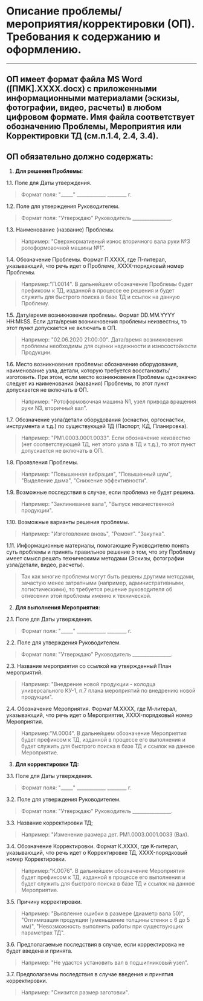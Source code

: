 # Описание проблемы/мероприятия/корректировки (ОП). Требования к содержанию и оформлению.
____

## ОП имеет формат файла MS Word ([ПMK].XXXX.docx) с приложенными информационными материалами (эскизы, фотографии, видео, расчеты) в любом цифровом формате. Имя файла соответствует обозначению Проблемы, Мероприятия или Корректировки ТД (см.п.1.4, 2.4, 3.4).

## ОП обязательно должно содержать:

1.    **Для решения Проблемы:**

1.1.     Поле для Даты утверждения. 
>Формат поля: "_____" ____________ ________ г.

1.2.     Поле для утверждения Руководителем. 
>Формат поля: "Утверждаю" Руководитель ________________.

1.3.    Наименование (название) Проблемы.
>Например: "Сверхнормативный износ вторичного вала руки №3 ротоформовочной машины №1".

1.4.   Обозначение Проблемы. Формат П.XXXX, где П-литерал, указывающий, что речь идет о Проблеме, XXXX-порядковый номер Проблемы. 
>Например:"П.0014". В дальнейшем обозначение Проблемы будет префиксом к ТД, изданной в процессе ее решения и будет служить для быстрого поиска в базе ТД и ссылок на данную Проблему.

1.5.    Дату/время возникновения проблемы. Формат DD.MM.YYYY	HH:MI:SS. Если дата/время возникновения проблемы неизвестны, то этот пункт допускается не включать в ОП. 
>Например: "02.06.2020 21:00:00". Дата/время возникновения проблемы необходимы для оценки надежности и износостойкости Продукции.

1.6.    Место возникновения проблемы: обозначение оборудования, наименование узла, детали, которую требуется восстановить/изготовить. При этом, если место возникновения Проблемы однозначно следует из наименования (названия) Проблемы, то этот пункт допускается не включать в ОП.
>Например: "Ротоформовочная машина N1, узел привода вращения руки N3, вторичный вал".

1.7.    Обозначение узла/детали оборудования (оснастки, оргоснастки, инструмента и т.д.) по существующей ТД (Паспорт, КД, Планировка).
>Например: "РМ1.0003.0001.0033". Если обозначение неизвестно (нет соответствующей ТД, нет этого узла в ТД и т.д.), то этот пункт допускается не включать в ОП.

1.8.    Проявления Проблемы.
>Например: "Повышенная вибрация", "Повышенный шум", "Выделение дыма", "Снижение эффективности".

1.9.    Возможные последствия в случае, если проблема не будет решена.
>Например: "Заклинивание вала", "Выпуск некачественной продукции".

1.10.    Возможные варианты решения проблемы.
>Например: "Изготовление вновь", "Ремонт". "Закупка".

1.11.    Информационные материалы, помогающие Руководителю понять суть проблемы и принять правильное решение о том, что эту Проблему имеет смысл решать техническими методами (Эскизы, фотографии узла/детали, видео, расчеты).
>Так как многие проблемы могут быть решены другими методами, зачастую менее затратными (например, административными, логистическими), то требуется решение руководителя об отнесении этой проблемы именно к технической.

2.    **Для выполнения Мероприятия:**

2.1.     Поле для Даты утверждения. 
>Формат поля: "_____" ____________ ________ г.

2.2.     Поле для утверждения Руководителем. 
>Формат поля: "Утверждаю" Руководитель ________________.

2.3.    Название мероприятия со ссылкой на утвержденный План мероприятий. 
>Например: "Внедрение новой продукции - колодца универсального КУ-1, п.7 плана мероприятий по внедрению новой продукции".

2.4.   Обозначение Мероприятия. Формат М.XXXX, где М-литерал, указывающий, что речь идет о Мероприятии, XXXX-порядковый номер Мероприятия. 
>Например:"М.0004". В дальнейшем обозначение Мероприятия будет префиксом к ТД, изданной в процессе его выполнения и будет служить для быстрого поиска в базе ТД и ссылок на данное Мероприятие.

3.    **Для корректировки ТД:**

3.1.     Поле для Даты утверждения. 
>Формат поля: "_____" ____________ ________ г.

3.2.     Поле для утверждения Руководителем. 
>Формат поля: "Утверждаю" Руководитель ________________.

3.3.    Название корректировки ТД;
>Например: "Изменение размера дет. РМ1.0003.0001.0033 (Вал).

3.4.    Обозначение Корректировки. Формат К.XXXX, где К-литерал, указывающий, что речь идет о Корректировке ТД, XXXX-порядковый номер Корректировки. 
>Например:"К.0076". В дальнейшем обозначение Мероприятия будет префиксом к ТД, изданной в процессе его выполнения и будет служить для быстрого поиска в базе ТД и ссылок на данное Мероприятие.

3.5.    Причину корректировки. 
>Например: "Выявление ошибки в размере (диаметр вала 50)", "Оптимизация продукции (уменьшение толщины стенки с 6 до 5 мм)", "Невозможность выполнить работы при существующих параметрах ТД".

3.6.    Предполагаемые последствия в случае, если корректировка не будет введена и принята.
>Например: "Не удастся установить вал в подшипниковый узел".

3.7.    Предполагаемы последствия в случае введения и принятия корректировки.
>Например: "Снизится размер заготовки".
